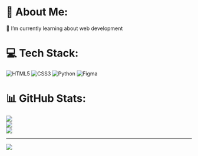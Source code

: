 # 💫 About Me:
🌱 I’m currently learning about web development


# 💻 Tech Stack:
![HTML5](https://img.shields.io/badge/html5-%23E34F26.svg?style=for-the-badge&logo=html5&logoColor=white) ![CSS3](https://img.shields.io/badge/css3-%231572B6.svg?style=for-the-badge&logo=css3&logoColor=white) ![Python](https://img.shields.io/badge/python-3670A0?style=for-the-badge&logo=python&logoColor=ffdd54) ![Figma](https://img.shields.io/badge/figma-%23F24E1E.svg?style=for-the-badge&logo=figma&logoColor=white)
# 📊 GitHub Stats:
![](https://github-readme-stats.vercel.app/api?username=gooosey&theme=apprentice&hide_border=false&include_all_commits=true&count_private=true)<br/> ![](https://nirzak-streak-stats.vercel.app/?user=gooosey&theme=apprentice&hide_border=false)<br/>
![](https://github-readme-stats.vercel.app/api/top-langs/?username=gooosey&theme=apprentice&hide_border=false&include_all_commits=true&count_private=true&layout=compact)

---
[![](https://visitcount.itsvg.in/api?id=gooosey&icon=0&color=0)](https://visitcount.itsvg.in)

<!-- Proudly created with GPRM ( https://gprm.itsvg.in ) -->
